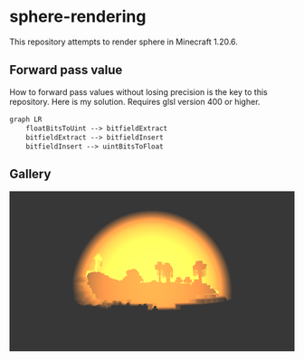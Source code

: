 # sphere-rendering

This repository attempts to render sphere in Minecraft 1.20.6.

## Forward pass value

How to forward pass values without losing precision is the key to this repository. Here is my solution. Requires glsl version 400 or higher.
```mermaid
graph LR
	floatBitsToUint --> bitfieldExtract
	bitfieldExtract --> bitfieldInsert
	bitfieldInsert --> uintBitsToFloat
```

## Gallery

![0](img/2024-06-10_21.48.20.png)
